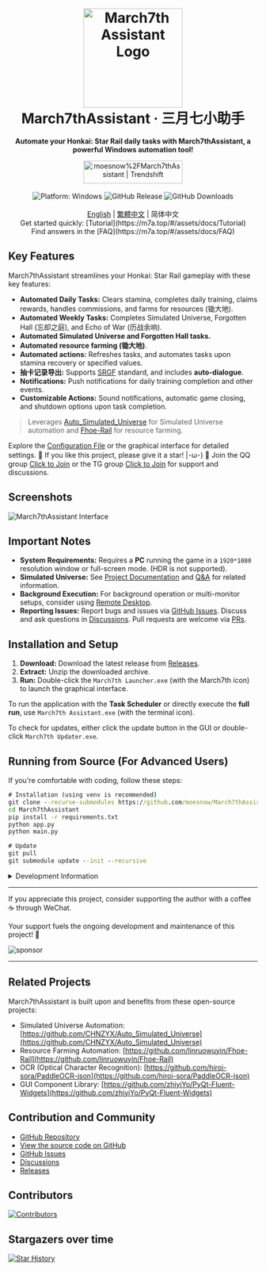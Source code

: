 <div align="center">
  <h1 align="center">
    <img src="./assets/screenshot/March7th.png" width="200" alt="March7th Assistant Logo">
    <br/>
    March7thAssistant · 三月七小助手
  </h1>
  <p><b>Automate your Honkai: Star Rail daily tasks with March7thAssistant, a powerful Windows automation tool!</b></p>
  <a href="https://trendshift.io/repositories/3892" target="_blank"><img src="https://trendshift.io/api/badge/repositories/3892" alt="moesnow%2FMarch7thAssistant | Trendshift" style="width: 200px; height: 46px;" width="250" height="46"/></a>
</div>

<br/>

<div align="center">
  <img alt="Platform: Windows" src="https://img.shields.io/badge/platform-Windows-blue?style=flat-square&color=4096d8" />
  <img alt="GitHub Release" src="https://img.shields.io/github/v/release/moesnow/March7thAssistant?style=flat-square&color=f18cb9" />
  <img alt="GitHub Downloads" src="https://img.shields.io/github/downloads/moesnow/March7thAssistant/total?style=flat-square&color=4096d8" />
</div>

<br/>

<div align="center">
  <a href="./README_EN.md">English</a> | <a href="./README_TW.md">繁體中文</a> | 简体中文
  <br>
  Get started quickly: [Tutorial](https://m7a.top/#/assets/docs/Tutorial)
  <br>
  Find answers in the [FAQ](https://m7a.top/#/assets/docs/FAQ)
</div>

## Key Features

March7thAssistant streamlines your Honkai: Star Rail gameplay with these key features:

*   **Automated Daily Tasks:** Clears stamina, completes daily training, claims rewards, handles commissions, and farms for resources (锄大地).
*   **Automated Weekly Tasks:** Completes Simulated Universe, Forgotten Hall (忘却之庭), and Echo of War (历战余响).
*   **Automated Simulated Universe and Forgotten Hall tasks.**
*   **Automated resource farming (锄大地)**.
*   **Automated actions:** Refreshes tasks, and automates tasks upon stamina recovery or specified values.
*   **抽卡记录导出:** Supports [SRGF](https://uigf.org/zh/standards/SRGF.html) standard, and includes **auto-dialogue**.
*   **Notifications:** Push notifications for daily training completion and other events.
*   **Customizable Actions:** Sound notifications, automatic game closing, and shutdown options upon task completion.

> Leverages [Auto_Simulated_Universe](https://github.com/CHNZYX/Auto_Simulated_Universe) for Simulated Universe automation and [Fhoe-Rail](https://github.com/linruowuyin/Fhoe-Rail) for resource farming.

Explore the [Configuration File](assets/config/config.example.yaml) or the graphical interface for detailed settings.  🌟 If you like this project, please give it a star! |･ω･) 🌟 Join the QQ group [Click to Join](https://qm.qq.com/q/LpfAkDPlWa) or the TG group [Click to Join](https://t.me/+ZgH5zpvFS8o0NGI1) for support and discussions.

## Screenshots

![March7thAssistant Interface](assets/screenshot/README.png)

## Important Notes

*   **System Requirements:** Requires a **PC** running the game in a `1920*1080` resolution window or full-screen mode. (HDR is not supported).
*   **Simulated Universe:** See [Project Documentation](https://github.com/Night-stars-1/Auto_Simulated_Universe_Docs/blob/docs/docs/guide/index.md) and [Q&A](https://github.com/Night-stars-1/Auto_Simulated_Universe_Docs/blob/docs/docs/guide/qa.md) for related information.
*   **Background Execution:** For background operation or multi-monitor setups, consider using [Remote Desktop](https://m7a.top/#/assets/docs/Background).
*   **Reporting Issues:** Report bugs and issues via [GitHub Issues](https://github.com/moesnow/March7thAssistant/issues). Discuss and ask questions in [Discussions](https://github.com/moesnow/March7thAssistant/discussions).  Pull requests are welcome via [PRs](https://github.com/moesnow/March7thAssistant/pulls).

## Installation and Setup

1.  **Download:** Download the latest release from [Releases](https://github.com/moesnow/March7thAssistant/releases/latest).
2.  **Extract:** Unzip the downloaded archive.
3.  **Run:** Double-click the `March7th Launcher.exe` (with the March7th icon) to launch the graphical interface.

To run the application with the **Task Scheduler** or directly execute the **full run**, use `March7th Assistant.exe` (with the terminal icon).

To check for updates, either click the update button in the GUI or double-click `March7th Updater.exe`.

## Running from Source (For Advanced Users)

If you're comfortable with coding, follow these steps:

```cmd
# Installation (using venv is recommended)
git clone --recurse-submodules https://github.com/moesnow/March7thAssistant
cd March7thAssistant
pip install -r requirements.txt
python app.py
python main.py

# Update
git pull
git submodule update --init --recursive
```

<details>
<summary>Development Information</summary>

You can obtain crop parameter coordinates using the capture screenshot function within the Assistant Toolkit.

The `python main.py` command supports arguments like `fight`, `universe`, and `forgottenhall`.

</details>

---

If you appreciate this project, consider supporting the author with a coffee ☕ through WeChat.

Your support fuels the ongoing development and maintenance of this project! 🚀

![sponsor](assets/app/images/sponsor.jpg)

---

## Related Projects

March7thAssistant is built upon and benefits from these open-source projects:

*   Simulated Universe Automation: [https://github.com/CHNZYX/Auto_Simulated_Universe](https://github.com/CHNZYX/Auto_Simulated_Universe)
*   Resource Farming Automation: [https://github.com/linruowuyin/Fhoe-Rail](https://github.com/linruowuyin/Fhoe-Rail)
*   OCR (Optical Character Recognition): [https://github.com/hiroi-sora/PaddleOCR-json](https://github.com/hiroi-sora/PaddleOCR-json)
*   GUI Component Library: [https://github.com/zhiyiYo/PyQt-Fluent-Widgets](https://github.com/zhiyiYo/PyQt-Fluent-Widgets)

## Contribution and Community

*   [GitHub Repository](https://github.com/moesnow/March7thAssistant)
*   [View the source code on GitHub](https://github.com/moesnow/March7thAssistant)
*   [GitHub Issues](https://github.com/moesnow/March7thAssistant/issues)
*   [Discussions](https://github.com/moesnow/March7thAssistant/discussions)
*   [Releases](https://github.com/moesnow/March7thAssistant/releases/latest)

## Contributors

<a href="https://github.com/moesnow/March7thAssistant/graphs/contributors">

  <img src="https://contrib.rocks/image?repo=moesnow/March7thAssistant" alt="Contributors">

</a>

## Stargazers over time

[![Star History](https://starchart.cc/moesnow/March7thAssistant.svg?variant=adaptive)](https://starchart.cc/moesnow/March7thAssistant)